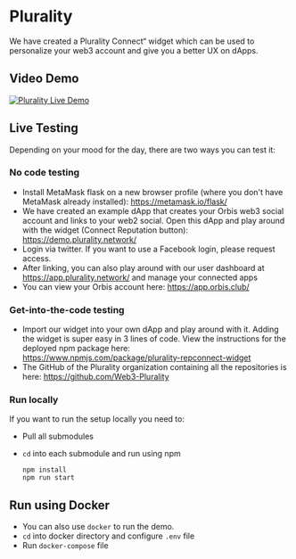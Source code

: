 # Plurality

We have created a Plurality Connect“ widget which can be used to personalize your web3 account and give you a better UX on dApps.

## Video Demo

[![Plurality Live Demo](https://github.com/Web3-Plurality/plurality-dashboard-ui/assets/8026367/9503e4ac-72de-4b0c-a4de-50958feb8e24)](https://youtu.be/zy41VvccfxI "Plurality Live Demo")

## Live Testing

Depending on your mood for the day, there are two ways you can test it:

### No code testing

* Install MetaMask flask on a new browser profile (where you don't have MetaMask already installed): https://metamask.io/flask/
* We have created an example dApp that creates your Orbis web3 social account and links to your web2 social. Open this dApp and play around with the widget (Connect Reputation button): https://demo.plurality.network/
* Login via twitter. If you want to use a Facebook login, please request access.
* After linking, you can also play around with our user dashboard at https://app.plurality.network/ and manage your connected apps
* You can view your Orbis account here: https://app.orbis.club/

### Get-into-the-code testing

* Import our widget into your own dApp and play around with it. Adding the widget is super easy in 3 lines of code. View the instructions for the deployed npm package here:\
  https://www.npmjs.com/package/plurality-repconnect-widget
* The GitHub of the Plurality organization containing all the repositories is here: https://github.com/Web3-Plurality

### Run locally

If you want to run the setup locally you need to:

* Pull all submodules
* `cd` into each submodule and run using npm 

  ```plaintext
  npm install
  npm run start 
  ```

## Run using Docker

* You can also use `docker` to run the demo.
* `cd` into docker directory and configure `.env` file
* Run `docker-compose` file

